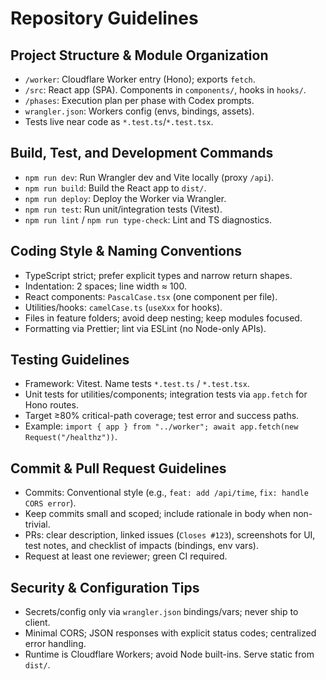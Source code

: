 # Repository Guidelines

## Project Structure & Module Organization
- `/worker`: Cloudflare Worker entry (Hono); exports `fetch`.
- `/src`: React app (SPA). Components in `components/`, hooks in `hooks/`.
- `/phases`: Execution plan per phase with Codex prompts.
- `wrangler.json`: Workers config (envs, bindings, assets).
- Tests live near code as `*.test.ts`/`*.test.tsx`.

## Build, Test, and Development Commands
- `npm run dev`: Run Wrangler dev and Vite locally (proxy `/api`).
- `npm run build`: Build the React app to `dist/`.
- `npm run deploy`: Deploy the Worker via Wrangler.
- `npm run test`: Run unit/integration tests (Vitest).
- `npm run lint` / `npm run type-check`: Lint and TS diagnostics.

## Coding Style & Naming Conventions
- TypeScript strict; prefer explicit types and narrow return shapes.
- Indentation: 2 spaces; line width ≈ 100.
- React components: `PascalCase.tsx` (one component per file).
- Utilities/hooks: `camelCase.ts` (`useXxx` for hooks).
- Files in feature folders; avoid deep nesting; keep modules focused.
- Formatting via Prettier; lint via ESLint (no Node-only APIs).

## Testing Guidelines
- Framework: Vitest. Name tests `*.test.ts` / `*.test.tsx`.
- Unit tests for utilities/components; integration tests via `app.fetch` for Hono routes.
- Target ≥80% critical-path coverage; test error and success paths.
- Example: `import { app } from "../worker"; await app.fetch(new Request("/healthz"))`.

## Commit & Pull Request Guidelines
- Commits: Conventional style (e.g., `feat: add /api/time`, `fix: handle CORS error`).
- Keep commits small and scoped; include rationale in body when non-trivial.
- PRs: clear description, linked issues (`Closes #123`), screenshots for UI, test notes, and checklist of impacts (bindings, env vars).
- Request at least one reviewer; green CI required.

## Security & Configuration Tips
- Secrets/config only via `wrangler.json` bindings/vars; never ship to client.
- Minimal CORS; JSON responses with explicit status codes; centralized error handling.
- Runtime is Cloudflare Workers; avoid Node built-ins. Serve static from `dist/`.
